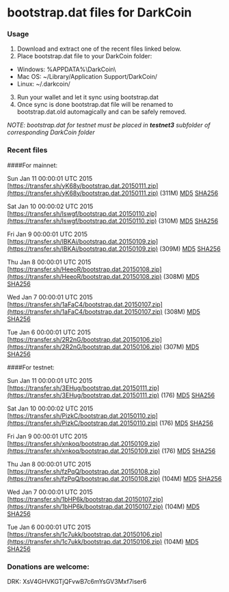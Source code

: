 # bootstrap.dat files for DarkCoin

### Usage

1. Download and extract one of the recent files linked below.
2. Place bootstrap.dat file to your DarkCoin folder:
 - Windows: %APPDATA%\DarkCoin\
 - Mac OS: ~/Library/Application Support/DarkCoin/
 - Linux: ~/.darkcoin/
3. Run your wallet and let it sync using bootstrap.dat
4. Once sync is done bootstrap.dat file will be renamed to bootstrap.dat.old automagically and can be safely removed.

_NOTE: bootstrap.dat for testnet must be placed in **testnet3** subfolder of corresponding DarkCoin folder_

### Recent files

####For mainnet:

Sun Jan 11 00:00:01 UTC 2015 [https://transfer.sh/yK68y/bootstrap.dat.20150111.zip](https://transfer.sh/yK68y/bootstrap.dat.20150111.zip) (311M) [MD5](https://transfer.sh/2UsEA/md5.txt) [SHA256](https://transfer.sh/12ekm9/sha256.txt)

Sat Jan 10 00:00:02 UTC 2015 [https://transfer.sh/Iswgf/bootstrap.dat.20150110.zip](https://transfer.sh/Iswgf/bootstrap.dat.20150110.zip) (310M) [MD5](https://transfer.sh/wfH3m/md5.txt) [SHA256](https://transfer.sh/dOY68/sha256.txt)

Fri Jan  9 00:00:01 UTC 2015 [https://transfer.sh/IBKAi/bootstrap.dat.20150109.zip](https://transfer.sh/IBKAi/bootstrap.dat.20150109.zip) (309M) [MD5](https://transfer.sh/AjPYK/md5.txt) [SHA256](https://transfer.sh/199nw1/sha256.txt)

Thu Jan  8 00:00:01 UTC 2015 [https://transfer.sh/HeeoR/bootstrap.dat.20150108.zip](https://transfer.sh/HeeoR/bootstrap.dat.20150108.zip) (308M) [MD5](https://transfer.sh/MPTTy/md5.txt) [SHA256](https://transfer.sh/I4R4H/sha256.txt)

Wed Jan  7 00:00:01 UTC 2015 [https://transfer.sh/1aFaC4/bootstrap.dat.20150107.zip](https://transfer.sh/1aFaC4/bootstrap.dat.20150107.zip) (308M) [MD5](https://transfer.sh/mbhjK/md5.txt) [SHA256](https://transfer.sh/1XXNc/sha256.txt)

Tue Jan  6 00:00:01 UTC 2015 [https://transfer.sh/2R2nG/bootstrap.dat.20150106.zip](https://transfer.sh/2R2nG/bootstrap.dat.20150106.zip) (307M) [MD5](https://transfer.sh/MSCmO/md5.txt) [SHA256](https://transfer.sh/1e83fy/sha256.txt)

####For testnet:

Sun Jan 11 00:00:01 UTC 2015 [https://transfer.sh/3EHug/bootstrap.dat.20150111.zip](https://transfer.sh/3EHug/bootstrap.dat.20150111.zip) (176) [MD5](https://transfer.sh/s36eU/md5.txt) [SHA256](https://transfer.sh/nxUT3/sha256.txt)

Sat Jan 10 00:00:02 UTC 2015 [https://transfer.sh/PizkC/bootstrap.dat.20150110.zip](https://transfer.sh/PizkC/bootstrap.dat.20150110.zip) (176) [MD5](https://transfer.sh/r8gBr/md5.txt) [SHA256](https://transfer.sh/GA52q/sha256.txt)

Fri Jan  9 00:00:01 UTC 2015 [https://transfer.sh/xnkoq/bootstrap.dat.20150109.zip](https://transfer.sh/xnkoq/bootstrap.dat.20150109.zip) (176) [MD5](https://transfer.sh/V57UQ/md5.txt) [SHA256](https://transfer.sh/lCYw1/sha256.txt)

Thu Jan  8 00:00:01 UTC 2015 [https://transfer.sh/fzPqQ/bootstrap.dat.20150108.zip](https://transfer.sh/fzPqQ/bootstrap.dat.20150108.zip) (104M) [MD5](https://transfer.sh/ohZCM/md5.txt) [SHA256](https://transfer.sh/17Qn8y/sha256.txt)

Wed Jan  7 00:00:01 UTC 2015 [https://transfer.sh/1bHP6k/bootstrap.dat.20150107.zip](https://transfer.sh/1bHP6k/bootstrap.dat.20150107.zip) (104M) [MD5](https://transfer.sh/YVb5V/md5.txt) [SHA256](https://transfer.sh/18Qc8i/sha256.txt)

Tue Jan  6 00:00:01 UTC 2015 [https://transfer.sh/1c7ukk/bootstrap.dat.20150106.zip](https://transfer.sh/1c7ukk/bootstrap.dat.20150106.zip) (104M) [MD5](https://transfer.sh/137ukY/md5.txt) [SHA256](https://transfer.sh/16RIv0/sha256.txt)

### Donations are welcome:

DRK: XsV4GHVKGTjQFvwB7c6mYsGV3Mxf7iser6
